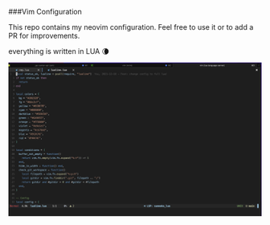 ###Vim Configuration

This repo contains my neovim configuration. Feel free to use it or to add a PR for improvements.

everything is written in LUA 🌘

![my neovim conf](neovimconf.png)

